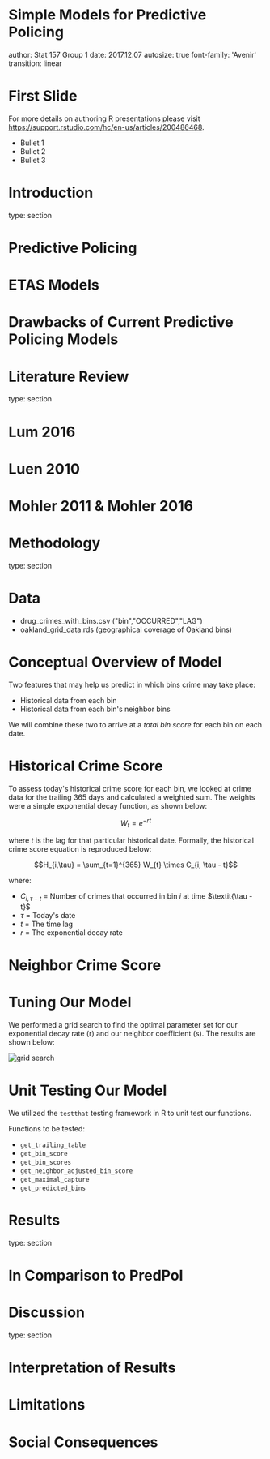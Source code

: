 Simple Models for Predictive Policing
========================================================
author: Stat 157 Group 1
date: 2017.12.07
autosize: true
font-family: 'Avenir'
transition: linear


First Slide
========================================================

For more details on authoring R presentations please visit <https://support.rstudio.com/hc/en-us/articles/200486468>.

- Bullet 1
- Bullet 2
- Bullet 3

Introduction
========================================================
type: section


Predictive Policing
========================================================


ETAS Models
========================================================

Drawbacks of Current Predictive Policing Models
========================================================


Literature Review
========================================================
type: section


Lum 2016
========================================================


Luen 2010
========================================================


Mohler 2011 & Mohler 2016
========================================================


Methodology
========================================================
type: section

Data
========================================================
- drug_crimes_with_bins.csv ("bin","OCCURRED","LAG")
- oakland_grid_data.rds (geographical coverage of Oakland bins)

Conceptual Overview of Model
========================================================

Two features that may help us predict in which bins crime may take place:

* Historical data from each bin
* Historical data from each bin's neighbor bins

We will combine these two to arrive at a $\textit{total bin score}$ for each bin on each date.

Historical Crime Score
========================================================

To assess today's historical crime score for each bin, we looked at crime data for the trailing 365 days and calculated a weighted sum. The weights were a simple exponential decay function, as shown below:

$$W_{t} = e^{-rt}$$

where $\textit{t}$ is the lag for that particular historical date. Formally, the historical crime score equation is reproduced below:

$$H_{i,\tau} = \sum_{t=1}^{365} W_{t} \times C_{i, \tau - t}$$

where:

* $C_{i, \tau - t}$ = Number of crimes that occurred in bin $\textit{i}$ at time $\textit{\tau - t}$
* $\tau$ = Today's date
* $\textit{t}$ = The time lag
* $\textit{r}$ = The exponential decay rate

Neighbor Crime Score
========================================================

Tuning Our Model
========================================================

We performed a grid search to find the optimal parameter set for our exponential decay rate (r) and our neighbor coefficient (s). The results are shown below:

![grid search](presentation_figure/grid_search.jpg)

Unit Testing Our Model
========================================================
We utilized the `testthat` testing framework in R to unit test our functions.

Functions to be tested:
- `get_trailing_table`
- `get_bin_score`
- `get_bin_scores`
- `get_neighbor_adjusted_bin_score`
- `get_maximal_capture`
- `get_predicted_bins`

Results
========================================================
type: section


In Comparison to PredPol
========================================================


Discussion
========================================================
type: section


Interpretation of Results
========================================================


Limitations
========================================================


Social Consequences
========================================================
